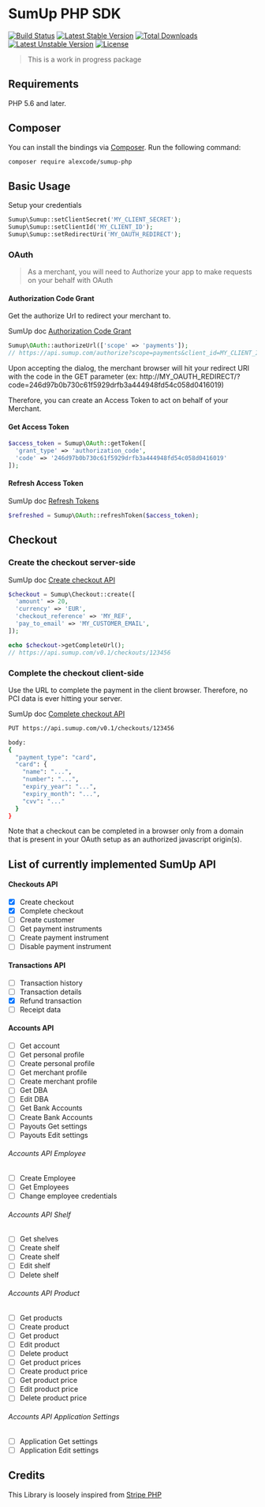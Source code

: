 # SumUp PHP SDK
[![Build Status](https://travis-ci.org/alexcode/sumup-php.svg?branch=master)](https://travis-ci.org/alexcode/sumup-php)
[![Latest Stable Version](https://poser.pugx.org/alexcode/sumup-php/v/stable)](https://packagist.org/packages/alexcode/sumup-php)
[![Total Downloads](https://poser.pugx.org/alexcode/sumup-php/downloads)](https://packagist.org/packages/alexcode/sumup-php)
[![Latest Unstable Version](https://poser.pugx.org/alexcode/sumup-php/v/unstable)](https://packagist.org/packages/alexcode/sumup-php)
[![License](https://poser.pugx.org/alexcode/sumup-php/license)](https://packagist.org/packages/alexcode/sumup-php)

> This is a work in progress package

## Requirements

PHP 5.6 and later.

## Composer

You can install the bindings via [Composer](http://getcomposer.org/). Run the following command:

```bash
composer require alexcode/sumup-php
```

## Basic Usage

Setup your credentials
```php
Sumup\Sumup::setClientSecret('MY_CLIENT_SECRET');
Sumup\Sumup::setClientId('MY_CLIENT_ID');
Sumup\Sumup::setRedirectUri('MY_OAUTH_REDIRECT');
```
### OAuth
> As a merchant, you will need to Authorize your app to make requests on your behalf with OAuth

#### Authorization Code Grant
Get the authorize Url to redirect your merchant to.

SumUp doc [Authorization Code Grant](http://docs.sumup.com/oauth/#header-authorization-code-grant)

```php
Sumup\OAuth::authorizeUrl(['scope' => 'payments']);
// https://api.sumup.com/authorize?scope=payments&client_id=MY_CLIENT_ID&redirect_uri=MY_OAUTH_REDIRECT&response_type=code
```
Upon accepting the dialog, the merchant browser will hit your redirect URI with
the code in the GET parameter (ex: http://MY_OAUTH_REDIRECT/?code=246d97b0b730c61f5929drfb3a444948fd54c058d0416019)

Therefore, you can create an Access Token to act on behalf of your Merchant.

#### Get Access Token
```php
$access_token = Sumup\OAuth::getToken([
  'grant_type' => 'authorization_code',
  'code' => '246d97b0b730c61f5929drfb3a444948fd54c058d0416019'
]);
```

#### Refresh Access Token

SumUp doc [Refresh Tokens](http://docs.sumup.com/oauth/#header-refresh-tokens)

```php
$refreshed = Sumup\OAuth::refreshToken($access_token);
```

## Checkout

### Create the checkout server-side

SumUp doc [Create checkout API](http://docs.sumup.com/rest-api/checkouts-api/#checkouts-create-checkout-post)
```php
$checkout = Sumup\Checkout::create([
  'amount' => 20,
  'currency' => 'EUR',
  'checkout_reference' => 'MY_REF',
  'pay_to_email' => 'MY_CUSTOMER_EMAIL',
]);

echo $checkout->getCompleteUrl();
// https://api.sumup.com/v0.1/checkouts/123456
```

### Complete the checkout client-side
Use the URL to complete the payment in the client browser. Therefore, no PCI data is ever hitting your server.

SumUp doc [Complete checkout API](http://docs.sumup.com/rest-api/checkouts-api/#checkouts-complete-checkout)

```bash
PUT https://api.sumup.com/v0.1/checkouts/123456

body:
{
  "payment_type": "card",
  "card": {
    "name": "...",
    "number": "...",
    "expiry_year": "...",
    "expiry_month": "...",
    "cvv": "..."
  }
}
```
Note that a checkout can be completed in a browser only from a domain that is present in your OAuth setup as an authorized javascript origin(s).

## List of currently implemented SumUp API

#### Checkouts API
-   [x] Create checkout
-   [x] Complete checkout
-   [ ] Create customer
-   [ ] Get payment instruments
-   [ ] Create payment instrument
-   [ ] Disable payment instrument

#### Transactions API
-   [ ] Transaction history
-   [ ] Transaction details
-   [x] Refund transaction
-   [ ] Receipt data

#### Accounts API
-   [ ] Get account
-   [ ] Get personal profile
-   [ ] Create personal profile
-   [ ] Get merchant profile
-   [ ] Create merchant profile
-   [ ] Get DBA
-   [ ] Edit DBA
-   [ ] Get Bank Accounts
-   [ ] Create Bank Accounts
-   [ ] Payouts Get settings
-   [ ] Payouts Edit settings
###### Accounts API Employee
-   [ ] Create Employee
-   [ ] Get Employees
-   [ ] Change employee credentials
###### Accounts API Shelf
-   [ ] Get shelves
-   [ ] Create shelf
-   [ ] Create shelf
-   [ ] Edit shelf
-   [ ] Delete shelf
###### Accounts API Product
-   [ ] Get products
-   [ ] Create product
-   [ ] Get product
-   [ ] Edit product
-   [ ] Delete product
-   [ ] Get product prices
-   [ ] Create product price
-   [ ] Get product price
-   [ ] Edit product price
-   [ ] Delete product price
###### Accounts API Application Settings
-   [ ] Application Get settings
-   [ ] Application Edit settings

## Credits
This Library is loosely inspired from [Stripe PHP](https://github.com/stripe/stripe-php)
